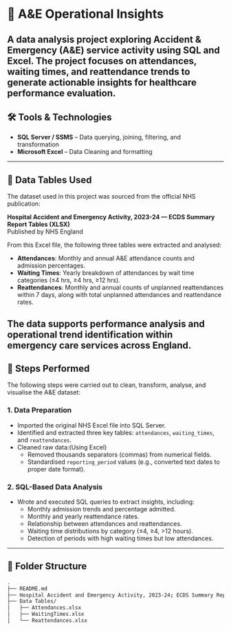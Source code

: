 # 🏥 A&E Operational Insights

A data analysis project exploring Accident & Emergency (A&E) service activity using SQL and Excel. The project focuses on attendances, waiting times, and reattendance trends to generate actionable insights for healthcare performance evaluation. 
---

## 🛠 Tools & Technologies

- **SQL Server / SSMS** – Data querying, joining, filtering, and transformation
- **Microsoft Excel** – Data Cleaning and formatting
---

## 📁 Data Tables Used

The dataset used in this project was sourced from the official NHS publication:

**Hospital Accident and Emergency Activity, 2023-24 — ECDS Summary Report Tables (XLSX)**  
Published by NHS England

From this Excel file, the following three tables were extracted and analysed:

- **Attendances**: Monthly and annual A&E attendance counts and admission percentages.
- **Waiting Times**: Yearly breakdown of attendances by wait time categories (≤4 hrs, ≥4 hrs, ≥12 hrs).
- **Reattendances**: Monthly and annual counts of unplanned reattendances within 7 days, along with total unplanned attendances and reattendance rates.

The data supports performance analysis and operational trend identification within emergency care services across England.
---

## 🔧 Steps Performed

The following steps were carried out to clean, transform, analyse, and visualise the A&E dataset:

### 1. Data Preparation
- Imported the original NHS Excel file into SQL Server.
- Identified and extracted three key tables: `attendances`, `waiting_times`, and `reattendances`.
- Cleaned raw data:(Using Excel)
  - Removed thousands separators (commas) from numerical fields.
  - Standardised `reporting_period` values (e.g., converted text dates to proper date format).

### 2. SQL-Based Data Analysis
- Wrote and executed SQL queries to extract insights, including:
  - Monthly admission trends and percentage admitted.
  - Monthly and yearly reattendance rates.
  - Relationship between attendances and reattendances.
  - Waiting time distributions by category (≤4, ≥4, >12 hours).
  - Detection of periods with high waiting times but low attendances.
---

## 📂 Folder Structure

```bash
.
├── README.md
├── Hospital Accident and Emergency Activity, 2023-24; ECDS Summary Report Tables.xlsx
├── Data Tables/
│   ├── Attendances.xlsx
│   ├── WaitingTimes.xlsx
│   └── Reattendances.xlsx

